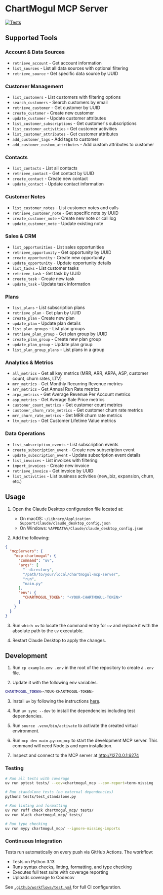 # ChartMogul MCP Server

[![Tests](https://github.com/chartmogul/chartmogul-mcp-server/actions/workflows/test.yml/badge.svg)](https://github.com/chartmogul/chartmogul-mcp-server/actions/workflows/test.yml)

## Supported Tools

### Account & Data Sources
- `retrieve_account` - Get account information
- `list_sources` - List all data sources with optional filtering
- `retrieve_source` - Get specific data source by UUID

### Customer Management
- `list_customers` - List customers with filtering options
- `search_customers` - Search customers by email
- `retrieve_customer` - Get customer by UUID
- `create_customer` - Create new customer
- `update_customer` - Update customer attributes
- `list_customer_subscriptions` - Get customer's subscriptions
- `list_customer_activities` - Get customer activities
- `list_customer_attributes` - Get customer attributes
- `add_customer_tags` - Add tags to customer
- `add_customer_custom_attributes` - Add custom attributes to customer

### Contacts
- `list_contacts` - List all contacts
- `retrieve_contact` - Get contact by UUID
- `create_contact` - Create new contact
- `update_contact` - Update contact information

### Customer Notes
- `list_customer_notes` - List customer notes and calls
- `retrieve_customer_note` - Get specific note by UUID
- `create_customer_note` - Create new note or call log
- `update_customer_note` - Update existing note

### Sales & CRM
- `list_opportunities` - List sales opportunities
- `retrieve_opportunity` - Get opportunity by UUID
- `create_opportunity` - Create new opportunity
- `update_opportunity` - Update opportunity details
- `list_tasks` - List customer tasks
- `retrieve_task` - Get task by UUID
- `create_task` - Create new task
- `update_task` - Update task information

### Plans
- `list_plans` - List subscription plans
- `retrieve_plan` - Get plan by UUID
- `create_plan` - Create new plan
- `update_plan` - Update plan details
- `list_plan_groups` - List plan groups
- `retrieve_plan_group` - Get plan group by UUID
- `create_plan_group` - Create new plan group
- `update_plan_group` - Update plan group
- `list_plan_group_plans` - List plans in a group

### Analytics & Metrics
- `all_metrics` - Get all key metrics (MRR, ARR, ARPA, ASP, customer count, churn rates, LTV)
- `mrr_metrics` - Get Monthly Recurring Revenue metrics
- `arr_metrics` - Get Annual Run Rate metrics
- `arpa_metrics` - Get Average Revenue Per Account metrics
- `asp_metrics` - Get Average Sale Price metrics
- `customer_count_metrics` - Get customer count metrics
- `customer_churn_rate_metrics` - Get customer churn rate metrics
- `mrr_churn_rate_metrics` - Get MRR churn rate metrics
- `ltv_metrics` - Get Customer Lifetime Value metrics

### Data Operations
- `list_subscription_events` - List subscription events
- `create_subscription_event` - Create new subscription event
- `update_subscription_event` - Update subscription event details
- `list_invoices` - List invoices with filtering
- `import_invoices` - Create new invoice
- `retrieve_invoice` - Get invoice by UUID
- `list_activities` - List business activities (new_biz, expansion, churn, etc.)

## Usage
1. Open the Claude Desktop configuration file located at:
   * On macOS: `~/Library/Application Support/Claude/claude_desktop_config.json`
   * On Windows: `%APPDATA%/Claude/claude_desktop_config.json`

2. Add the following:

```json
{
  "mcpServers": {
    "mcp-chartmogul": {
      "command": "uv",
      "args": [
        "--directory",
        "/path/to/your/local/chartmogul-mcp-server",
        "run",
        "main.py"
      ],
      "env": {
        "CHARTMOGUL_TOKEN": "<YOUR-CHARTMOGUL-TOKEN>"
      }
    }
  }
}
```

3. Run `which uv` to locate the command entry for `uv` and replace it with the absolute path to the `uv` executable. 

4. Restart Claude Desktop to apply the changes.

## Development

1. Run `cp example.env .env` in the root of the repository to create a `.env` file.

2. Update it with the following env variables.
```bash
CHARTMOGUL_TOKEN=<YOUR-CHARTMOGUL-TOKEN>
```
3. Install `uv` by following the instructions [here](https://docs.astral.sh/uv/).

4. Run `uv sync --dev` to install the dependencies including test dependencies.

5. Run `source .venv/bin/activate` to activate the created virtual environment.

6. Run `mcp dev main.py:cm_mcp` to start the development MCP server. This command will need Node.js and npm installation.

7. Inspect and connect to the MCP server at http://127.0.0.1:6274

### Testing

```bash
# Run all tests with coverage
uv run pytest tests/ --cov=chartmogul_mcp --cov-report=term-missing

# Run standalone tests (no external dependencies)
python3 tests/test_standalone.py

# Run linting and formatting
uv run ruff check chartmogul_mcp/ tests/
uv run black chartmogul_mcp/ tests/

# Run type checking
uv run mypy chartmogul_mcp/ --ignore-missing-imports
```

### Continuous Integration

Tests run automatically on every push via GitHub Actions. The workflow:
- Tests on Python 3.13
- Runs syntax checks, linting, formatting, and type checking
- Executes full test suite with coverage reporting
- Uploads coverage to Codecov

See [`.github/workflows/test.yml`](.github/workflows/test.yml) for full CI configuration.
